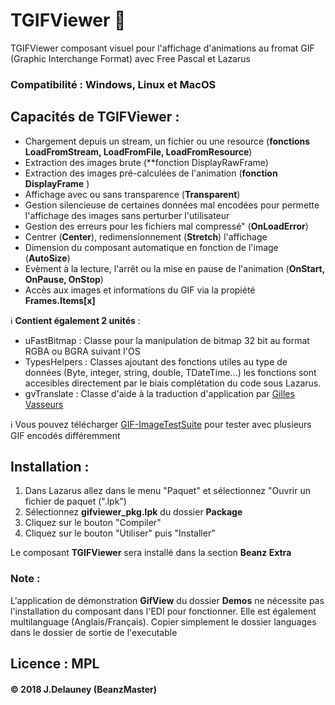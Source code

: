 # TGIFViewer :eyes:
TGIFViewer  composant visuel pour l'affichage d'animations au fromat GIF (Graphic Interchange Format) avec Free Pascal et Lazarus 

###  Compatibilité : **Windows, Linux et MacOS**

## Capacités de TGIFViewer :
- Chargement depuis un stream, un fichier ou une resource (**fonctions LoadFromStream, LoadFromFile, LoadFromResource**)
- Extraction des images brute (**fonction DisplayRawFrame)
- Extraction des images pré-calculées de l'animation (**fonction DisplayFrame** )
- Affichage avec ou sans transparence (**Transparent**)
- Gestion silencieuse de certaines données mal encodées pour permette l'affichage des images sans perturber l'utilisateur
- Gestion des erreurs pour les fichiers mal compressé" (**OnLoadError**)
- Centrer (**Center**), redimensionnement (**Stretch**) l'affichage 
- Dimension du composant automatique en fonction de l'image (**AutoSize**)
- Evèment à la lecture, l'arrêt ou la mise en pause de l'animation (**OnStart, OnPause, OnStop**)
- Accès aux images et informations du GIF via la propiété **Frames.Items[x]**

:information_source: **Contient également 2 unités** :
- uFastBitmap : Classe pour la manipulation de bitmap 32 bit au format RGBA ou BGRA suivant l'OS
- TypesHelpers : Classes ajoutant des fonctions utiles au type de données (Byte, integer, string, double, TDateTime...) les fonctions sont accesibles directement par le biais complétation du code sous Lazarus.
- gvTranslate : Classe d'aide à la traduction d'application par [Gilles Vasseurs](https://www.developpez.net/forums/u600183/gvasseur58/)

:information_source: Vous pouvez télécharger [GIF-ImageTestSuite](https://github.com/jdelauney/GIF-ImageTestSuite) pour tester avec plusieurs GIF encodés différemment

## Installation :
1) Dans Lazarus allez dans le menu "Paquet" et sélectionnez "Ouvrir un fichier de paquet (".lpk") 
2) Sélectionnez **gifviewer_pkg.lpk** du dossier **Package**
3) Cliquez sur le bouton "Compiler"
4) Cliquez sur le bouton "Utiliser" puis "Installer"

Le composant **TGIFViewer** sera installé dans la section **Beanz Extra**

### Note :
L'application de démonstration **GifView** du dossier **Demos** ne nécessite pas l'installation du composant dans l'EDI pour fonctionner.
Elle est également multilanguage (Anglais/Français). Copier simplement le dossier languages dans le dossier de sortie de l'executable

## Licence : **MPL**
#### :copyright: 2018 J.Delauney (BeanzMaster)
